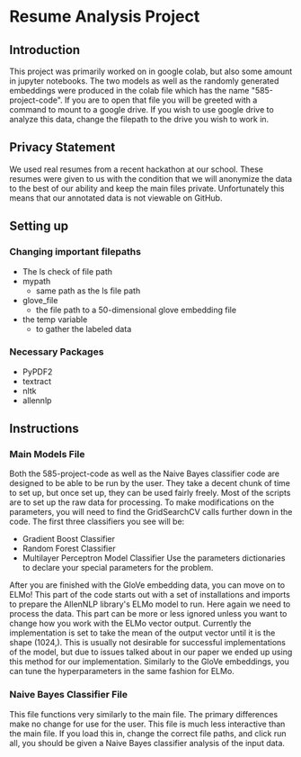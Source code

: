 # Resume Analysis Project

## Introduction
This project was primarily worked on in google colab, but also some amount in jupyter notebooks. The two models as well as the randomly generated embeddings were produced in the colab file which has the name "585-project-code". If you are to open that file you will be greeted with a command to mount to a google drive. If you wish to use google drive to analyze this data, change the filepath to the drive you wish to work in. 

## Privacy Statement
We used real resumes from a recent hackathon at our school. These resumes were given to us with the condition that we will anonymize the data to the best of our ability and keep the main files private. Unfortunately this means that our annotated data is not viewable on GitHub.
## Setting up
  ### Changing important filepaths
- The ls check of file path
- mypath
  - same path as the ls file path
- glove_file
  - the file path to a 50-dimensional glove embedding file
- the temp variable
  - to gather the labeled data

### Necessary Packages
  - PyPDF2
  - textract
  - nltk
  - allennlp

## Instructions

### Main Models File
Both the 585-project-code as well as the Naive Bayes classifier code are designed to be able to be run by the user. They take a decent chunk of time to set up, but once set up, they can be used fairly freely. Most of the scripts are to set up the raw data for processing. To make modifications on the parameters, you will need to find the GridSearchCV calls further down in the code. The first three classifiers you see will be:
- Gradient Boost Classifier
- Random Forest Classifier
- Multilayer Perceptron Model Classifier
Use the parameters dictionaries to declare your special parameters for the problem.

After you are finished with the GloVe embedding data, you can move on to ELMo! This part of the code starts out with a set of installations and imports to prepare the AllenNLP library's ELMo model to run. Here again we need to process the data. This part can be more or less ignored unless you want to change how you work with the ELMo vector output. Currently the implementation is set to take the mean of the output vector until it is the shape (1024,). This is usually not desirable for successful implementations of the model, but due to issues talked about in our paper we ended up using this method for our implementation. Similarly to the GloVe embeddings, you can tune the hyperparameters in the same fashion for ELMo.

### Naive Bayes Classifier File
This file functions very similarly to the main file. The primary differences make no change for use for the user. This file is much less interactive than the main file. If you load this in, change the correct file paths, and click run all, you should be given a Naive Bayes classifier analysis of the input data.
